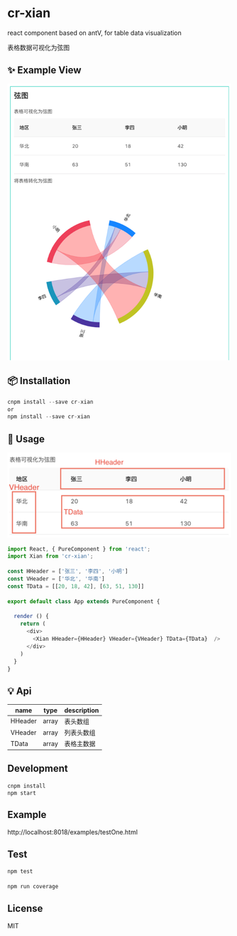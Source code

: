 # cr-xian

react component based on antV, for table data visualization

表格数据可视化为弦图


## ✨ Example View
<img src='./github/example2.png' alt='example' />

##  📦 Installation
```jsx
cnpm install --save cr-xian
or 
npm install --save cr-xian
```

## 🔨 Usage
<img src='./github/data-example.png' alt='example' />

```js
import React, { PureComponent } from 'react';
import Xian from 'cr-xian';

const HHeader = ['张三', '李四', '小明']
const VHeader = ['华北', '华南']
const TData = [[20, 18, 42], [63, 51, 130]]

export default class App extends PureComponent {

  render () {
    return (
      <div>
        <Xian HHeader={HHeader} VHeader={VHeader} TData={TData}  />
      </div>
    )
  }
}
```

## 💡 Api
name | type | description
-----| -----| ------------
HHeader | array | 表头数组
VHeader | array | 列表头数组
TData | array | 表格主数据

##  Development

```
cnpm install
npm start
```

## Example

http://localhost:8018/examples/testOne.html

## Test
  ```js
  npm test
  
  npm run coverage
  ```



## License

MIT
